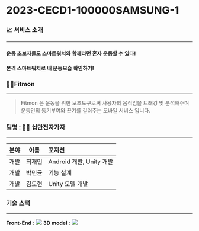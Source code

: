 # 2023-CECD1-100000SAMSUNG-1

### 📈 서비스 소개

* * *

#### 운동 초보자들도 스마트워치와 함께라면 혼자 운동할 수 있다! 

#### 본격 스마트워치로 내 운동모습 확인하기!


### 🏋️‍♀️Fitmon

***

> Fitmon 은 운동을 위한 보조도구로써 사용자의 움직임을 트래킹 및 분석해주며 운동인의 동기부여와 끈기를 길러주는 모바일 서비스 입니다.

### 팀명 : 🏋️‍♀️ 십만전자가자

***

| 분야 |  이름  | 포지션                   |
| ---: | :----: | :----------------------- |
| 개발 | 최재민 | Android 개발, Unity 개발 |
| 개발 | 박민균 | 기능 설계                |
| 개발 | 김도현 | Unity 모델 개발          |

### 기술 스택
***
**Front-End** : <img src="https://img.shields.io/badge/Android-3DDC84?style=for-the-badge&logo=Android&logoColor=white"/></hr>
**3D model** : <img src="https://img.shields.io/badge/Unity-000000?style=for-the-badge&logo=Unity&logoColor=white"/>


